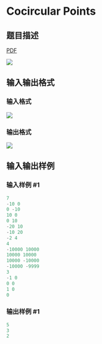 # Cocircular Points

## 题目描述

[problemUrl]: https://uva.onlinejudge.org/index.php?option=com_onlinejudge&Itemid=8&category=244&page=show_problem&problem=3392

[PDF](https://uva.onlinejudge.org/external/122/p12240.pdf)

![](https://cdn.luogu.com.cn/upload/vjudge_pic/UVA12240/9b2cf3c4b8fcfb0aa7cb2d2d2acec55c61b1ac2d.png)

## 输入输出格式

### 输入格式

![](https://cdn.luogu.com.cn/upload/vjudge_pic/UVA12240/72ede7c5cb2e829accc5bee83626dce298c0b537.png)

### 输出格式

![](https://cdn.luogu.com.cn/upload/vjudge_pic/UVA12240/455fe743995371706c40a1425980cad1214c03ba.png)

## 输入输出样例

### 输入样例 #1

```cpp
7
-10 0
0 -10
10 0
0 10
-20 10
-10 20
-2 4
4
-10000 10000
10000 10000
10000 -10000
-10000 -9999
3
-1 0
0 0
1 0
0
```


### 输出样例 #1

```cpp
5
3
2
```


